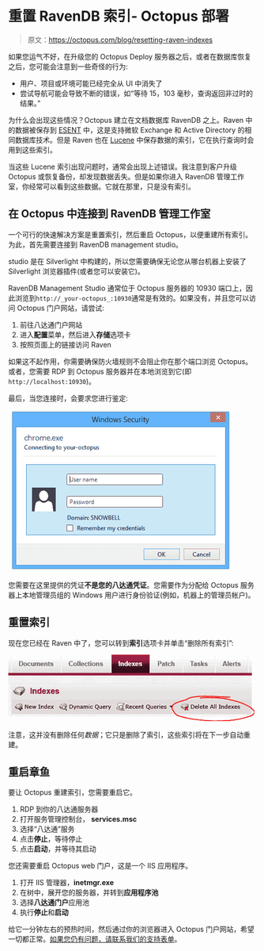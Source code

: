 # 重置 RavenDB 索引- Octopus 部署

> 原文：<https://octopus.com/blog/resetting-raven-indexes>

如果您运气不好，在升级您的 Octopus Deploy 服务器之后，或者在数据库恢复之后，您可能会注意到一些奇怪的行为:

*   用户、项目或环境可能已经完全从 UI 中消失了
*   尝试导航可能会导致不断的错误，如“等待 15，103 毫秒，查询返回非过时的结果。”

为什么会出现这些情况？Octopus 建立在文档数据库 RavenDB 之上。Raven 中的数据被保存到 [ESENT](http://en.wikipedia.org/wiki/Extensible_Storage_Engine) 中，这是支持微软 Exchange 和 Active Directory 的相同数据库技术。但是 Raven 也在 [Lucene](http://en.wikipedia.org/wiki/Lucene) 中保存数据的索引，它在执行查询时会用到这些索引。

当这些 Lucene 索引出现问题时，通常会出现上述错误。我注意到客户升级 Octopus 或恢复备份，却发现数据丢失。但是如果你进入 RavenDB 管理工作室，你经常可以看到这些数据。它就在那里，只是没有索引。

## 在 Octopus 中连接到 RavenDB 管理工作室

一个可行的快速解决方案是重置索引，然后重启 Octopus，以便重建所有索引。为此，首先需要连接到 RavenDB management studio。

studio 是在 Silverlight 中构建的，所以您需要确保无论您从哪台机器上安装了 Silverlight 浏览器插件(或者您可以安装它)。

RavenDB Management Studio 通常位于 Octopus 服务器的 10930 端口上，因此浏览到`http://_your-octopus_:10930`通常是有效的。如果没有，并且您可以访问 Octopus 门户网站，请尝试:

1.  前往八达通门户网站
2.  进入**配置**菜单，然后进入**存储**选项卡
3.  按照页面上的链接访问 Raven

如果这不起作用，你需要确保防火墙规则不会阻止你在那个端口浏览 Octopus。或者，您需要 RDP 到 Octopus 服务器并在本地浏览到它(即`http://localhost:10930`)。

最后，当您连接时，会要求您进行鉴定:

![Authenticating with Raven as a Windows user](img/7921dc8ea60db1fcebf9dae23340e1cd.png)

您需要在这里提供的凭证**不是您的八达通凭证**。您需要作为分配给 Octopus 服务器上本地管理员组的 Windows 用户进行身份验证(例如，机器上的管理员帐户)。

## 重置索引

现在您已经在 Raven 中了，您可以转到**索引**选项卡并单击“删除所有索引”:

![Deleting all indexes in RavenDB](img/92fa315f94a3abd5eea388f1d546789a.png)

注意，这并没有删除任何*数据*；它只是删除了索引，这些索引将在下一步自动重建。

## 重启章鱼

要让 Octopus 重建索引，您需要重启它。

1.  RDP 到你的八达通服务器
2.  打开服务管理控制台， **services.msc**
3.  选择“八达通”服务
4.  点击**停止**，等待停止
5.  点击**启动**，并等待其启动

您还需要重启 Octopus web 门户，这是一个 IIS 应用程序。

1.  打开 IIS 管理器，**inetmgr.exe**
2.  在树中，展开您的服务器，并转到**应用程序池**
3.  选择**八达通门户**应用池
4.  执行**停止**和**启动**

给它一分钟左右的预热时间，然后通过你的浏览器进入 Octopus 门户网站，希望一切都正常。[如果您仍有问题，请联系我们的支持表单](http://help.octopusdeploy.com/discussions)。